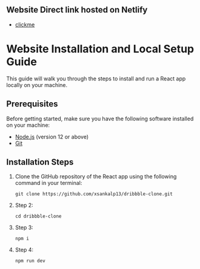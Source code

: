 ## Website Direct link hosted on Netlify
- [clickme](https://sankalp-dribbble-clone.netlify.app)

# Website Installation and Local Setup Guide

This guide will walk you through the steps to install and run a React app locally on your machine.

## Prerequisites

Before getting started, make sure you have the following software installed on your machine:

- [Node.js](https://nodejs.org) (version 12 or above)
- [Git](https://git-scm.com)

## Installation Steps

1. Clone the GitHub repository of the React app using the following command in your terminal:

   ```git clone https://github.com/xsankalp13/dribbble-clone.git```
   
2. Step 2:

    ```cd dribbble-clone```

3. Step 3:

    ```npm i```

4. Step 4:

    ```npm run dev```
